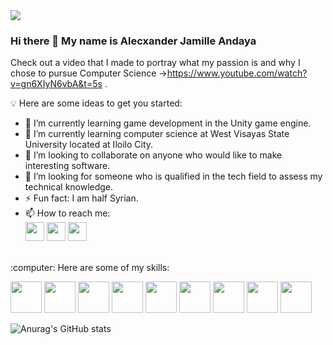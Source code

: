 <img src="https://media.giphy.com/media/h3u7w8BR07IHDsnzQw/giphy.gif">

### Hi there 👋 My name is Alecxander Jamille Andaya
Check out a video that I made to portray what my passion is and why I chose to pursue Computer Science ->https://www.youtube.com/watch?v=gn6XIyN6vbA&t=5s .

:bulb: Here are some ideas to get you started:

- 🔭 I’m currently learning game development in the Unity game engine.
- 🌱 I’m currently learning computer science at West Visayas State University located at Iloilo City.
- 👯 I’m looking to collaborate on anyone who would like to make interesting software.
- 🤔 I’m looking for someone who is qualified in the tech field to assess my technical knowledge.
- ⚡ Fun fact: I am half Syrian.
- 📫 How to reach me:
<br> <a href="https://www.facebook.com/alecxander.andaya.1"><img src="https://user-images.githubusercontent.com/65760047/157783682-710f3014-0262-44b3-bb0b-9095b323b737.png" width="30" height="30"></a> <a href="https://www.youtube.com/channel/UCsoexX6uxe4Z07nNOajWC2A"><img src="https://user-images.githubusercontent.com/65760047/157784405-9d36634e-f2b0-431b-b302-5d39193df2ab.png" width="30" height="30"></a> 
<a href="https://github.com/alecxanderblade890"><img src="https://user-images.githubusercontent.com/65760047/157784687-9f817d4f-5ebe-41c9-8be3-1dfa91a7dd16.png" width="30" height="30"></a> 
<br>
:computer: Here are some of my skills:
<p><img src="https://user-images.githubusercontent.com/65760047/157792612-c5225a3b-5885-4988-8a33-fb190e90339e.png" width ="50" height ="50"> 
   <img src="https://user-images.githubusercontent.com/65760047/157792666-4849871a-84bb-497f-b733-f28f8bde37e7.png" width ="50" height ="50"> 
   <img src="https://user-images.githubusercontent.com/65760047/157792753-ab758b8c-5f56-4ed2-aaa0-547d6a689ca6.png" width ="50" height ="50"> 
   <img src="https://user-images.githubusercontent.com/65760047/157793180-af0cc053-c5b8-4fbc-86d2-6efc3ca2a075.png" width ="50" height ="50"> 
   <img src="https://user-images.githubusercontent.com/65760047/157793486-844ed987-54e1-4f58-9e1b-dde30b2e9934.png" width ="50" height ="50"> 
   <img src="https://user-images.githubusercontent.com/65760047/157793501-f4b9670f-4699-4e75-98b2-8ed8408eb0cf.png" width ="50" height ="50"> 
   <img src="https://user-images.githubusercontent.com/65760047/157793575-4dc9e7cd-781f-4316-b2ae-7dfa0bc25f1f.png" width ="50" height ="50">
   <img src="https://user-images.githubusercontent.com/65760047/157793838-8d8d72d0-53ab-4489-8f6b-0c684c240f0a.png" width ="50" height ="50">
   <img src="https://user-images.githubusercontent.com/65760047/157794578-81ffadac-af81-4236-aa93-f6f5667b479e.png" width ="50" height ="50"></p>


![Anurag's GitHub stats](https://github-readme-stats.vercel.app/api?username=alecxanderBlade&theme=github_dark&show_icons=true)
